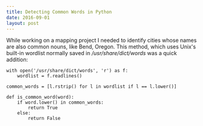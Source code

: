 ```yaml
---
title: Detecting Common Words in Python
date: 2016-09-01
layout: post
---
```


While working on a mapping project I needed to identify cities whose names are also common nouns, like Bend, Oregon.  This method, which uses Unix's built-in wordlist normally saved in */usr/share/dict/words* was a quick addition:

    with open('/usr/share/dict/words', 'r') as f:
        wordlist = f.readlines()

    common_words = [l.rstrip() for l in wordlist if l == l.lower()]

    def is_common_word(word):
        if word.lower() in common_words:
            return True
        else:
            return False
